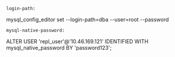 	login-path:
mysql_config_editor set --login-path=dba --user=root --password

	mysql-native-password:
ALTER USER 'repl_user'@'10.46.169.121' IDENTIFIED WITH mysql_native_password BY 'password123';

